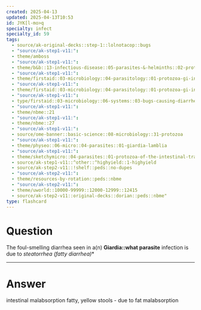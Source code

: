 ```yaml
---
created: 2025-04-13
updated: 2025-04-13T10:53
id: JYK[l-mo>q
specialty: infect
specialty_id: 59
tags:
  - source/ak-original-decks::step-1::lolnotacop::bugs
  - "source/ak-step1-v11:": 
  - theme/amboss
  - "source/ak-step1-v11:": 
  - theme/b&b::13-infectious-disease::05-parasites-&-helminths::02-protozoa
  - "source/ak-step1-v11:": 
  - theme/firstaid::03-microbiology::04-parasitology::01-protozoa-gi-infections
  - "source/ak-step1-v11:": 
  - theme/firstaid::03-microbiology::04-parasitology::01-protozoa-gi-infections::giardia-lamblia
  - "source/ak-step1-v11:": 
  - type/firstaid::03-microbiology::06-systems::03-bugs-causing-diarrhea
  - "source/ak-step1-v11:": 
  - theme/nbme::21
  - "source/ak-step1-v11:": 
  - theme/nbme::27
  - "source/ak-step1-v11:": 
  - source/ome-banner::basic-science::08-microbiology::31-protozoa
  - "source/ak-step1-v11:": 
  - theme/physeo::06-micro::04-parasites::01-giardia-lamblia
  - "source/ak-step1-v11:": 
  - theme/sketchymicro::04-parasites::01-protozoa-of-the-intestinal-tract::01-giardia-lamblia
  - source/ak-step1-v11::^other::^highyield::1-highyield
  - source/ak-step2-v11::!shelf::peds::no-dupes
  - "source/ak-step2-v11:": 
  - theme/resources-by-rotation::peds::nbme
  - "source/ak-step2-v11:": 
  - theme/uworld::10000-99999::12000-12999::12415
  - source/ak-step2-v11::original-decks::dorian::peds::nbme"
type: flashcard
---
```


# Question
The foul-smelling diarrhea seen in a(n) **Giardia::what parasite** infection is due to **steatorrhea* (fatty diarrhea)**

---

# Answer
intestinal malabsorption  fatty, yellow stools - due to fat malabsorption